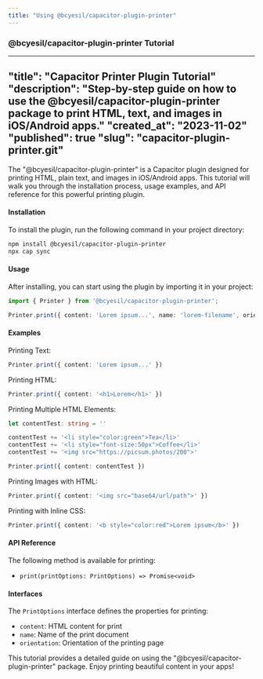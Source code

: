 ```yaml
---
title: "Using @bcyesil/capacitor-plugin-printer"
---
```


### @bcyesil/capacitor-plugin-printer Tutorial

---
"title": "Capacitor Printer Plugin Tutorial"
"description": "Step-by-step guide on how to use the @bcyesil/capacitor-plugin-printer package to print HTML, text, and images in iOS/Android apps."
"created_at": "2023-11-02"
"published": true
"slug": "capacitor-plugin-printer.git"
---

The "@bcyesil/capacitor-plugin-printer" is a Capacitor plugin designed for printing HTML, plain text, and images in iOS/Android apps. This tutorial will walk you through the installation process, usage examples, and API reference for this powerful printing plugin.

#### Installation

To install the plugin, run the following command in your project directory:

```bash
npm install @bcyesil/capacitor-plugin-printer
npx cap sync
```

#### Usage

After installing, you can start using the plugin by importing it in your project:

```typescript
import { Printer } from '@bcyesil/capacitor-plugin-printer';

Printer.print({ content: 'Lorem ipsum...', name: 'lorem-filename', orientation: 'landscape' })
```

#### Examples

Printing Text:

```typescript
Printer.print({ content: 'Lorem ipsum...' })
```

Printing HTML:

```typescript
Printer.print({ content: '<h1>Lorem</h1>' })
```

Printing Multiple HTML Elements:

```typescript
let contentTest: string = ''

contentTest += '<li style="color:green">Tea</li>'
contentTest += '<li style="font-size:50px">Coffee</li>'
contentTest += '<img src="https://picsum.photos/200">'

Printer.print({ content: contentTest })
```

Printing Images with HTML:

```typescript
Printer.print({ content: '<img src="base64/url/path">' })
```

Printing with Inline CSS:

```typescript
Printer.print({ content: '<b style="color:red">Lorem ipsum</b>' })
```

#### API Reference

The following method is available for printing:

- `print(printOptions: PrintOptions) => Promise<void>`

#### Interfaces

The `PrintOptions` interface defines the properties for printing:

- `content`: HTML content for print
- `name`: Name of the print document
- `orientation`: Orientation of the printing page 

This tutorial provides a detailed guide on using the "@bcyesil/capacitor-plugin-printer" package. Enjoy printing beautiful content in your apps!
```